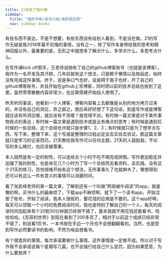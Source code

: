 ```yaml
---
title: 21天给了我什嚒
sidebar:
  title: "我的书单/读书小结/电影观后感"
  nav: sidebar-books
---
```


有些东西不表达，不是不想要，有些东西没有给别人看到，不是没在做。21的写作无疑是我2018年最不后悔的事情，没有之一，除了写作本身带给我的思考和精神回报以外，最重要的是，无形之中就想多了解点什么，多学点什么，多思考点什么。

在写作课kick off那天，王老师说她有了自己的github博客账号（也就是该博客），我作为一名开发及其汗颜，几年前就有这个想法，只是赖于懒惰以及拖延症，始终没有完成这件事情。终于，说是争口气也好，说是碍于面子也好，开了自己的github博客账号，并且开始在github上写博客，同时把以前的技术总结也放到了这里。虽然零零散散内容非常少，也总算搭建开始投入使用了。

昨天听同事说，他看到一个人博客，博客内容看上去都像是从别的地方拷贝过来的，并没有自己的洞见，弃之鄙之。我后来好好想了下这句话，到底写作或是博客就应该有所洞见嚒，就应该有干货嚒？我觉得不对。有时候一篇文章是对于某件事物观点的表达；有时候一篇文章是遇到技术或是业务难点的思考；有时候是遇到坑时候的一些总结，这个总结也许就只是步骤1、2、3；有时候就只是为了想学点东西，写下来，整理下来，这个写或是整理的过程必定会去实验去验证，那这篇文章就只是学习的记录而已。21天教给我写作可以任何主题，21天的人鼓励我，不论写的多么稀烂，也应该被尊重。

本人固然是有一定的耐性，可以连续五个小时不吃不喝完成拼图。写作更加稳定并加强了我的耐性，也是肯花几个小时为了写一个总结而去看资料，去实践。没有这个21天的练习，恐怕很难开始有这个想法，无所事事久了也就麻木了，哪想得到还可以有这么一件有意义的事情可以消磨时间。

看了张凯峰老师的某一篇文章，了解到还有一个叫做“网易蜗牛阅读”的app，我是懒的啊，买书什么的最麻烦了，下载app不麻烦啊，就下了一个读书app，开始注册了账号，开始了阅读，我本人很抠的，要花钱的应用是不要的。这个app好啊，每天可以领取一个小时的免费阅读时间，我也是特别了解自己的一个人，每天的阅读时间加起来有个20到30分钟就已经很不错了，基本我就不用花钱还能看书，哈哈哈哈。《苏菲的世界》到现在看到了200多页了，相对于以前这个成绩已经非常不错了，别说看1页书，一本书放在手边一个月也不会想翻翻看的。当然，也是受到写作必然要读书的影响，不然为啥会想看书。

有个很诡异的事情，每次承诺要做什么事情，这件事情就一定做不成。所以对于写作我不会承诺说每个星期写几篇，也不会强行给自己什么惩罚，因为如果愿意，为什么要放弃？
